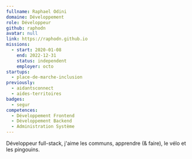 ```yaml
---
fullname: Raphael Odini
domaine: Développement
role: Développeur
github: raphodn
avatar: null
link: https://raphodn.github.io
missions:
  - start: 2020-01-08
    end: 2022-12-31
    status: independent
    employer: octo
startups:
  - place-de-marche-inclusion
previously:
  - aidantsconnect
  - aides-territoires
badges:
  - segur
competences:
  - Développement Frontend
  - Développement Backend
  - Administration Système
---
```

Développeur full-stack, j'aime les communs, apprendre (& faire), le vélo et les pingouins.